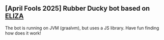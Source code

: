 ## \[April Fools 2025] Rubber Ducky bot based on [ELIZA](https://www.masswerk.at/elizabot/)

The bot is running on JVM (graalvm), but uses a JS library. Have fun finding how does it work!
